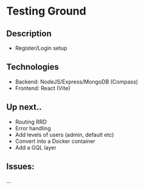 # Testing Ground

## Description
- Register/Login setup

## Technologies
- Backend: NodeJS/Express/MongoDB (Compass)
- Frontend: React (Vite)

## Up next..
- Routing RRD
- Error handling
- Add levels of users (admin, default etc)
- Convert into a Docker container
- Add a GQL layer

## Issues:
...
